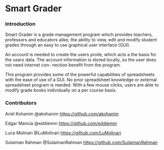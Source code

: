 # Smart Grader

### Introduction

Smart Grader is a grade management program which provides teachers, professors and
educators alike, the ability to view, edit and modify student grades through an easy to
use graphical user interface (GUI).

An account is needed to create the users proile, which acts a the basis for the users
data. The account information is stored locally, so the user does not need internet con-
nection benefit from the program.

This program provides some of the powerful capabilities of spreadsheets with the ease
of use of a GUI. No prior spreadsheet knowledge or external spreadsheet program is
needed. With a few mouse clicks, users are able to modify grade books individually on
a per course basis.

### Contributors

Ariel Kohanim @akohanim https://github.com/akohanim

Edgar Mancia @eddiemm https://github.com/eddiemm

Luca Molinari @LuMolinari https://github.com/LuMolinari

Sulaiman Rahman @SulaimanRahman https://github.com/SulaimanRahman

